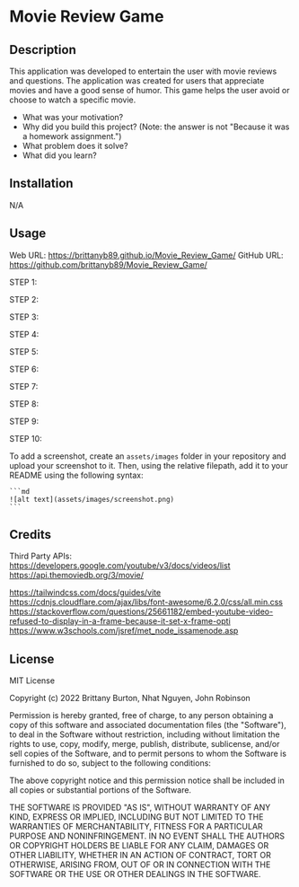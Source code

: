 # Movie Review Game

## Description

This application was developed to entertain the user with movie reviews and questions. The application was created for users that appreciate movies and have a good sense of humor. This game helps the user avoid or choose to watch a specific movie.

- What was your motivation?
- Why did you build this project? (Note: the answer is not "Because it was a homework assignment.")
- What problem does it solve?
- What did you learn?

## Installation

N/A

## Usage

<!-- generic step by step outline, deleted unneeded steps and add images -->

Web URL: https://brittanyb89.github.io/Movie_Review_Game/
GitHub URL: https://github.com/brittanyb89/Movie_Review_Game/

STEP 1:

STEP 2:

STEP 3:

STEP 4:

STEP 5:

STEP 6:

STEP 7:

STEP 8:

STEP 9:

STEP 10:

To add a screenshot, create an `assets/images` folder in your repository and upload your screenshot to it. Then, using the relative filepath, add it to your README using the following syntax:

    ```md
    ![alt text](assets/images/screenshot.png)
    ```

## Credits

Third Party APIs:
https://developers.google.com/youtube/v3/docs/videos/list
https://api.themoviedb.org/3/movie/

https://tailwindcss.com/docs/guides/vite
https://cdnjs.cloudflare.com/ajax/libs/font-awesome/6.2.0/css/all.min.css
https://stackoverflow.com/questions/25661182/embed-youtube-video-refused-to-display-in-a-frame-because-it-set-x-frame-opti
https://www.w3schools.com/jsref/met_node_issamenode.asp

## License

MIT License

Copyright (c) 2022 Brittany Burton, Nhat Nguyen, John Robinson

Permission is hereby granted, free of charge, to any person obtaining a copy of this software and associated documentation files (the "Software"), to deal in the Software without restriction, including without limitation the rights to use, copy, modify, merge, publish, distribute, sublicense, and/or sell copies of the Software, and to permit persons to whom the Software is furnished to do so, subject to the following conditions:

The above copyright notice and this permission notice shall be included in all copies or substantial portions of the Software.

THE SOFTWARE IS PROVIDED "AS IS", WITHOUT WARRANTY OF ANY KIND, EXPRESS OR IMPLIED, INCLUDING BUT NOT LIMITED TO THE WARRANTIES OF MERCHANTABILITY, FITNESS FOR A PARTICULAR PURPOSE AND NONINFRINGEMENT. IN NO EVENT SHALL THE AUTHORS OR COPYRIGHT HOLDERS BE LIABLE FOR ANY CLAIM, DAMAGES OR OTHER LIABILITY, WHETHER IN AN ACTION OF CONTRACT, TORT OR OTHERWISE, ARISING FROM, OUT OF OR IN CONNECTION WITH THE SOFTWARE OR THE USE OR OTHER DEALINGS IN THE SOFTWARE.
